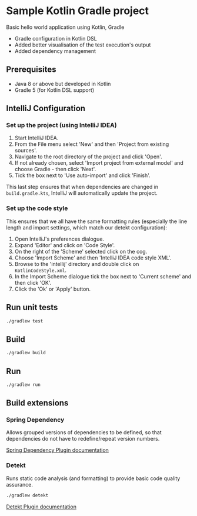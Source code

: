 # Sample Kotlin Gradle project

Basic hello world application using Kotlin, Gradle
- Gradle configuration in Kotlin DSL
- Added better visualisation of the test execution's output
- Added dependency management


## Prerequisites
- Java 8 or above but developed in Kotlin
- Gradle 5 (for Kotlin DSL support)

## IntelliJ Configuration

### Set up the project (using IntelliJ IDEA)
1. Start IntelliJ IDEA.
1. From the File menu select 'New' and then 'Project from existing sources'.
1. Navigate to the root directory of the project and click 'Open'.
1. If not already chosen, select 'Import project from external model' and choose Gradle - then click 'Next'.
1. Tick the box next to 'Use auto-import' and click 'Finish'.

This last step ensures that when dependencies are changed in `build.gradle.kts`, IntelliJ will automatically update the project.

### Set up the code style

This ensures that we all have the same formatting rules (especially the line length and import settings, which match our detekt configuration):

1. Open IntelliJ's preferences dialogue.
1. Expand 'Editor' and click on 'Code Style'.
1. On the right of the 'Scheme' selected click on the cog.
1. Choose 'Import Scheme' and then 'IntelliJ IDEA code style XML'.
1. Browse to the 'intellij' directory and double click on `KotlinCodeStyle.xml`.
1. In the Import Scheme dialogue tick the box next to 'Current scheme' and then click 'OK'.
1. Click the 'Ok' or 'Apply' button.


## Run unit tests

```bash
./gradlew test
```

## Build 

```bash
./gradlew build
```

## Run

```bash
./gradlew run
```

## Build extensions

### Spring Dependency

Allows grouped versions of dependencies to be defined, so that dependencies do not have to redefine/repeat version 
numbers.

[Spring Dependency Plugin documentation](https://docs.spring.io/dependency-management-plugin/docs/current/reference/html/)


### Detekt

Runs static code analysis (and formatting) to provide basic code quality assurance.

```bash
./gradlew detekt
```


[Detekt Plugin documentation](https://arturbosch.github.io/detekt/kotlindsl.html) 
 